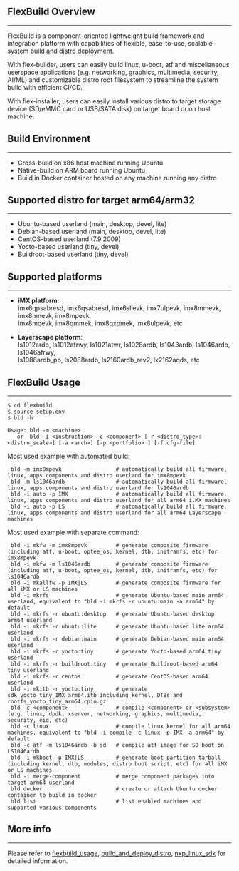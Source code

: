## FlexBuild Overview
---------------------
FlexBuild is a component-oriented lightweight build framework and integration platform
with capabilities of flexible, ease-to-use, scalable system build and distro deployment.

With flex-builder, users can easily build linux, u-boot, atf and miscellaneous
userspace applications (e.g. networking, graphics, multimedia, security, AI/ML)
and customizable distro root filesystem to streamline the system build with
efficient CI/CD.

With flex-installer, users can easily install various distro to target storage
device (SD/eMMC card or USB/SATA disk) on target board or on host machine.


## Build Environment
--------------------
- Cross-build on x86 host machine running Ubuntu
- Native-build on ARM board running Ubuntu
- Build in Docker container hosted on any machine running any distro


## Supported distro for target arm64/arm32
------------------------------------------
- Ubuntu-based userland    (main, desktop, devel, lite)
- Debian-based userland    (main, desktop, devel, lite)
- CentOS-based userland    (7.9.2009)
- Yocto-based userland     (tiny, devel)
- Buildroot-based userland (tiny, devel)


## Supported platforms
----------------------
- __iMX platform__:  
imx6qpsabresd, imx6qsabresd, imx6sllevk, imx7ulpevk, imx8mmevk, imx8mnevk, imx8mpevk,  
imx8mqevk, imx8qmmek, imx8qxpmek, imx8ulpevk, etc

- __Layerscape platform__:  
ls1012ardb, ls1012afrwy, ls1021atwr, ls1028ardb, ls1043ardb, ls1046ardb, ls1046afrwy,  
ls1088ardb_pb, ls2088ardb, ls2160ardb_rev2, lx2162aqds, etc


## FlexBuild Usage
------------------

```
$ cd flexbuild
$ source setup.env
$ bld -h

Usage: bld -m <machine>
   or  bld -i <instruction> -c <component> [-r <distro_type>:<distro_scale>] [-a <arch>] [-p <portfolio> ] [-f cfg-file]
```

Most used example with automated build:
```
 bld -m imx8mpevk                 # automatically build all firmware, linux, apps components and distro userland for imx8mpevk
 bld -m ls1046ardb                # automatically build all firmware, linux, apps components and distro userland for ls1046ardb
 bld -i auto -p IMX               # automatically build all firmware, linux, apps components and distro userland for all arm64 i.MX machines
 bld -i auto -p LS                # automatically build all firmware, linux, apps components and distro userland for all arm64 Layerscape machines
```

Most used example with separate command:
```
 bld -i mkfw -m imx8mpevk         # generate composite firmware (including atf, u-boot, optee_os, kernel, dtb, initramfs, etc) for imx8mpevk
 bld -i mkfw -m ls1046ardb        # generate composite firmware (including atf, u-boot, optee_os, kernel, dtb, initramfs, etc) for ls1046ardb
 bld -i mkallfw -p IMX|LS         # generate composite firmware for all iMX or LS machines
 bld -i mkrfs                     # generate Ubuntu-based main arm64 userland, equivalent to "bld -i mkrfs -r ubuntu:main -a arm64" by default
 bld -i mkrfs -r ubuntu:desktop   # generate Ubuntu-based desktop arm64 userland
 bld -i mkrfs -r ubuntu:lite      # generate Ubuntu-based lite arm64 userland
 bld -i mkrfs -r debian:main      # generate Debian-based main arm64 userland
 bld -i mkrfs -r yocto:tiny       # generate Yocto-based arm64 tiny userland
 bld -i mkrfs -r buildroot:tiny   # generate Buildroot-based arm64 tiny userland
 bld -i mkrfs -r centos           # generate CentOS-based arm64 userland
 bld -i mkitb -r yocto:tiny       # generate sdk_yocto_tiny_IMX_arm64.itb including kernel, DTBs and rootfs_yocto_tiny_arm64.cpio.gz
 bld -c <component>               # compile <component> or <subsystem> (e.g. linux, dpdk, xserver, networking, graphics, multimedia, security, eiq, etc)
 bld -c linux                     # compile linux kernel for all arm64 machines, equivalent to "bld -i compile -c linux -p IMX -a arm64" by default
 bld -c atf -m ls1046ardb -b sd   # compile atf image for SD boot on LS1046ardb
 bld -i mkboot -p IMX|LS          # generate boot partition tarball (including kernel, dtb, modules, distro boot script, etc) for all iMX or LS machines
 bld -i merge-component           # merge component packages into target arm64 userland
 bld docker                       # create or attach Ubuntu docker container to build in docker
 bld list                         # list enabled machines and supported various components
```

## More info
------------
Please refer to [flexbuild_usage](docs/flexbuild_usage.md), [build_and_deploy_distro](docs/build_and_deploy_distro.md), [nxp_linux_sdk](docs/nxp_linux_sdk.md) for detailed information.
